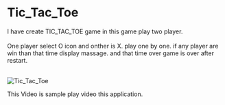 # Tic_Tac_Toe

I have create TIC_TAC_TOE game in this game play two player. <br></br>
One player select O icon and onther is X. play one by one. if any player are win than that time display massage. and that time over game is over after restart.
<br></br>

![Tic_Tac_Toe](https://user-images.githubusercontent.com/88571731/154114187-e6657bff-4249-48c1-bed2-4de85c10982e.gif)

This Video is sample play video this application.
